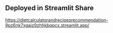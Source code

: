 ## Deployed in Streamlit Share
https://dietcalculatorandrecipesrecommendation-9pz6nk7xgajz9zhhkbqpcx.streamlit.app/
